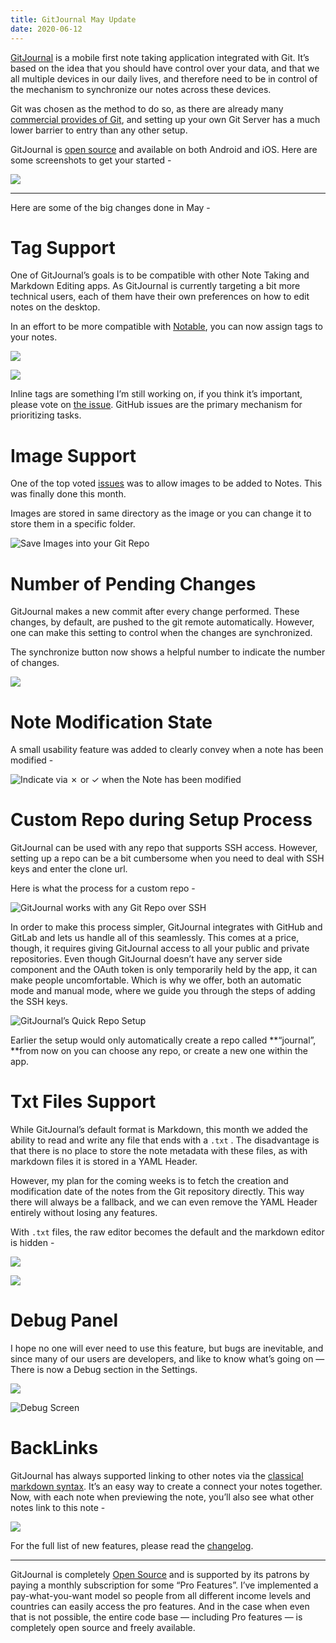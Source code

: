 ```yaml
---
title: GitJournal May Update
date: 2020-06-12
---
```


[GitJournal](https://gitjournal.io) is a mobile first note taking application integrated with Git. It’s based on the idea that you should have control over your data, and that we all multiple devices in our daily lives, and therefore need to be in control of the mechanism to synchronize our notes across these devices.

Git was chosen as the method to do so, as there are already many [commercial provides of Git](https://github.com/GitJournal/GitJournal/blob/master/docs/git_hosts.md), and setting up your own Git Server has a much lower barrier to entry than any other setup.

GitJournal is [open source](https://github.com/GitJournal/GitJournal) and available on both Android and iOS. Here are some screenshots to get your started -

![](https://cdn-images-1.medium.com/max/5120/1*zS57XsyO9XNgyZJIMjyYSg.jpeg)

---

Here are some of the big changes done in May -

# Tag Support

One of GitJournal’s goals is to be compatible with other Note Taking and Markdown Editing apps. As GitJournal is currently targeting a bit more technical users, each of them have their own preferences on how to edit notes on the desktop.

In an effort to be more compatible with [Notable](https://notable.md/), you can now assign tags to your notes.

![](https://cdn-images-1.medium.com/max/1434/1*UrcDEA8QIofrK8S3OUOi-A.jpeg)

![](https://cdn-images-1.medium.com/max/1434/1*HOb5u3rJuDAkr7OK4g1G5Q.jpeg)

Inline tags are something I’m still working on, if you think it’s important, please vote on [the issue](https://github.com/GitJournal/GitJournal/issues/44). GitHub issues are the primary mechanism for prioritizing tasks.

# Image Support

One of the top voted [issues](https://github.com/GitJournal/GitJournal/issues/10) was to allow images to be added to Notes. This was finally done this month.

Images are stored in same directory as the image or you can change it to store them in a specific folder.

![Save Images into your Git Repo](https://cdn-images-1.medium.com/max/576/1*vxBLtHVgIvI6N31eBAQNEA.gif)

# Number of Pending Changes

GitJournal makes a new commit after every change performed. These changes, by default, are pushed to the git remote automatically. However, one can make this setting to control when the changes are synchronized.

The synchronize button now shows a helpful number to indicate the number of changes.

![](https://cdn-images-1.medium.com/max/1440/1*8147f9DNEbiklrV3mLIA5A.jpeg)

# Note Modification State

A small usability feature was added to clearly convey when a note has been modified -

![Indicate via ✗ or ✓ when the Note has been modified](https://cdn-images-1.medium.com/max/2160/1*7bEuacW1MWsybR7aGBk80A.gif)

# Custom Repo during Setup Process

GitJournal can be used with any repo that supports SSH access. However, setting up a repo can be a bit cumbersome when you need to deal with SSH keys and enter the clone url.

Here is what the process for a custom repo -

![GitJournal works with any Git Repo over SSH](https://cdn-images-1.medium.com/max/576/1*CJ3jTwAau1Mr9BA4BACDkQ.gif)

In order to make this process simpler, GitJournal integrates with GitHub and GitLab and lets us handle all of this seamlessly. This comes at a price, though, it requires giving GitJournal access to all your public and private repositories. Even though GitJournal doesn’t have any server side component and the OAuth token is only temporarily held by the app, it can make people uncomfortable. Which is why we offer, both an automatic mode and manual mode, where we guide you through the steps of adding the SSH keys.

![GitJournal’s Quick Repo Setup](https://cdn-images-1.medium.com/max/576/1*LaAw5PQd76xc9mnI4njpcw.gif)

Earlier the setup would only automatically create a repo called **“journal”, **from now on you can choose any repo, or create a new one within the app.

# Txt Files Support

While GitJournal’s default format is Markdown, this month we added the ability to read and write any file that ends with a `.txt` . The disadvantage is that there is no place to store the note metadata with these files, as with markdown files it is stored in a YAML Header.

However, my plan for the coming weeks is to fetch the creation and modification date of the notes from the Git repository directly. This way there will always be a fallback, and we can even remove the YAML Header entirely without losing any features.

With `.txt` files, the raw editor becomes the default and the markdown editor is hidden -

![](https://cdn-images-1.medium.com/max/1440/1*gJQ3qRgS0nSG_NlMBR-Z_Q.jpeg)

![](https://cdn-images-1.medium.com/max/1440/1*wVAdNBn0VezDAqgvJn8hEA.jpeg)

# Debug Panel

I hope no one will ever need to use this feature, but bugs are inevitable, and since many of our users are developers, and like to know what’s going on — There is now a Debug section in the Settings.

![](https://cdn-images-1.medium.com/max/1440/1*uEW8snpCsYwMkXmu5ndXvA.jpeg)

![Debug Screen](https://cdn-images-1.medium.com/max/1440/1*5tkoY9VJDPgfuope0-bR1w.jpeg)

# BackLinks

GitJournal has always supported linking to other notes via the [classical markdown syntax](https://www.markdownguide.org/basic-syntax/#links). It’s an easy way to create a connect your notes together. Now, with each note when previewing the note, you’ll also see what other notes link to this note -

![](https://cdn-images-1.medium.com/max/1440/1*1nhRErlUzMMgT_NVBw-0sQ.jpeg)

For the full list of new features, please read the [changelog](https://github.com/GitJournal/GitJournal/blob/master/CHANGELOG.md).

---

GitJournal is completely [Open Source](https://github.com/GitJournal/GitJournal) and is supported by its patrons by paying a monthly subscription for some “Pro Features”. I’ve implemented a pay-what-you-want model so people from all different income levels and countries can easily access the pro features. And in the case when even that is not possible, the entire code base — including Pro features — is completely open source and freely available.
